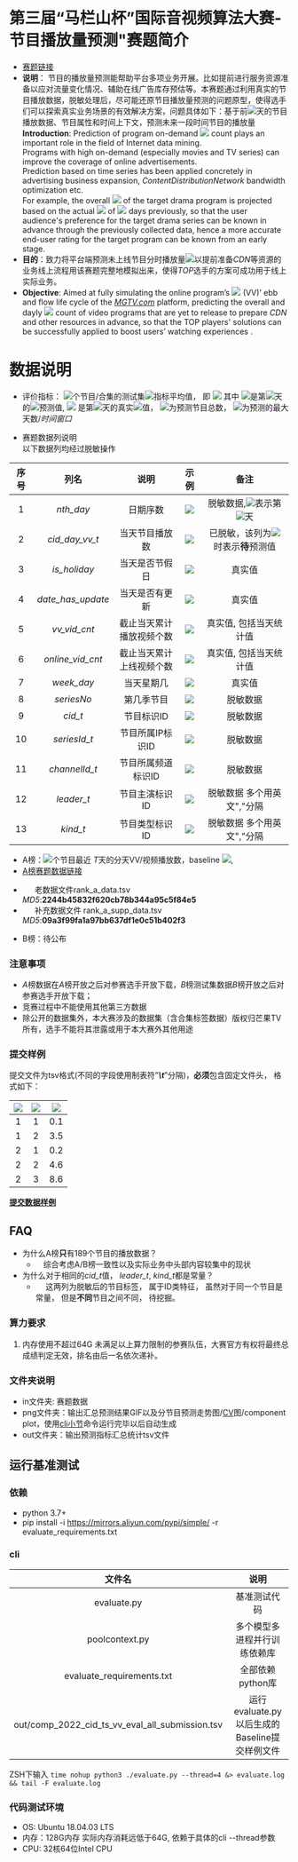 # 第三届“马栏山杯”国际音视频算法大赛-节目播放量预测"赛题简介
* [赛题链接](http://challenge.ai.mgtv.com/contest/detail/13) 
* **说明**： 节目的播放量预测能帮助平台多项业务开展。比如提前进行服务资源准备以应对流量变化情况、辅助在线广告库存预估等。本赛题通过利用真实的节目播放数据，脱敏处理后，尽可能还原节目播放量预测的问题原型，使得选手们可以探索真实业务场景的有效解决方案，问题具体如下：基于前![](https://latex.codecogs.com/svg.image?T)天的节目播放数据、节目属性和时间上下文，预测未来一段时间节目的播放量  
**Introduction**: Prediction of program on-demand ![](https://latex.codecogs.com/svg.image?VideoVisit) count plays an important role in the field of Internet data mining.   
Programs with high on-demand (especially movies and TV series) can improve the coverage of online advertisements.   
Prediction based on time series has been applied concretely in advertising business expansion, *ContentDistributionNetwork* bandwidth optimization etc.   
For example, the overall ![](https://latex.codecogs.com/svg.image?VideoVisit) of the target drama program is projected based on the actual ![](https://latex.codecogs.com/svg.image?Video&space;Visit(VV)) of ![](https://latex.codecogs.com/svg.image?T) days previously, so that the user audience's preference for the target drama series can be known in advance through the previously collected data, hence a more accurate end-user rating for the target program can be known from an early stage. 
* **目的**：致力将平台端预测未上线节目分时播放量![](https://latex.codecogs.com/svg.image?Video&space;Visit(VV))以提前准备*CDN*等资源的业务线上流程用该赛题完整地模拟出来，使得*TOP*选手的方案可成功用于线上实际业务。  
* **Objective**: Aimed at fully simulating the online program’s ![](https://latex.codecogs.com/svg.image?VideoVisit) (VV)’ ebb and flow life cycle of the [*MGTV.com*](www.mgtv.com) platform,  predicting the overall and dayly ![](https://latex.codecogs.com/svg.image?VideoVisit) count of video programs that are yet to release to prepare *CDN* and other resources in advance, so that the TOP players' solutions can be successfully applied to boost users’ watching experiences .

# 数据说明
 * 评价指标： ![](https://latex.codecogs.com/svg.image?N)个节目/合集的测试集![](https://latex.codecogs.com/svg.image?mMAPE)指标平均值， 即
![](https://latex.codecogs.com/svg.image?mMAPE&space;=&space;\frac{&space;\sum_{i=1}^{N}&space;\frac{&space;\sum_{t=1}^{J}&space;\left|&space;\frac{\hat{y}&space;-&space;y_{t}}{y_{t}}&space;\right|&space;}{J}&space;}{N})
其中 ![](https://latex.codecogs.com/svg.image?\hat{y})是第![](https://latex.codecogs.com/svg.image?t)天的![](https://latex.codecogs.com/svg.image?VV)预测值, ![](https://latex.codecogs.com/svg.image?y_t) 是第![](https://latex.codecogs.com/svg.image?t)天的真实![](https://latex.codecogs.com/svg.image?VV)值， ![](https://latex.codecogs.com/svg.image?N)为预测节目总数， ![](https://latex.codecogs.com/svg.image?J)为预测的最大天数/*时间窗口*

* 赛题数据列说明  
以下数据列均经过脱敏操作  

|序号|列名|说明|示例|备注|
|:---:|:---:|:---:|:---:|:---:|
|1|*nth_day*|日期序数|![](https://latex.codecogs.com/svg.image?1)|脱敏数据,![](https://latex.codecogs.com/svg.image?1)表示第![](https://latex.codecogs.com/svg.image?1)天|
|2|*cid_day_vv_t*|当天节目播放数|![](https://latex.codecogs.com/svg.image?355628)|已脱敏，该列为![](https://latex.codecogs.com/svg.image?0)时表示**待**预测值|
|3|*is_holiday*|当天是否节假日|![](https://latex.codecogs.com/svg.image?False)|真实值|
|4|*date_has_update*|当天是否有更新|![](https://latex.codecogs.com/svg.image?True)|真实值|
|5|*vv_vid_cnt*|截止当天累计播放视频个数|![](https://latex.codecogs.com/svg.image?4)|真实值, 包括当天统计值|
|6|*online_vid_cnt*|截止当天累计上线视频个数|![](https://latex.codecogs.com/svg.image?5)|真实值, 包括当天统计值|
|7|*week_day*|当天星期几|![](https://latex.codecogs.com/svg.image?3)|真实值|
|8|*seriesNo*|第几季节目|![](https://latex.codecogs.com/svg.image?9)|脱敏数据|
|9|*cid_t*|节目标识ID|![](https://latex.codecogs.com/svg.image?29)|脱敏数据|
|10|*seriesId_t*|节目所属IP标识ID|![](https://latex.codecogs.com/svg.image?27)|脱敏数据|
|11|*channelId_t*|节目所属频道标识ID|![](https://latex.codecogs.com/svg.image?1)|脱敏数据|
|12|*leader_t*|节目主演标识ID|![](https://latex.codecogs.com/svg.image?34,5,41,13,25,57,29,31)|脱敏数据 多个用英文","分隔|
|13|*kind_t*|节目类型标识ID|![](https://latex.codecogs.com/svg.image?9,3,45)|脱敏数据 多个用英文","分隔|

* A榜：![](https://latex.codecogs.com/svg.image?9368)个节目最近 *T*天的分天VV/视频播放数，baseline ![](https://latex.codecogs.com/svg.image?mMAPE=14\%),
* [A榜赛题数据链接](http://challenge.ai.mgtv.com/contest/detail/13?locale=zh) 
-  &ensp; &ensp; 老数据文件rank_a_data.tsv *MD5*:**2244b45832f620cb78b344a95c5f84e5**
-  &ensp; &ensp; 补充数据文件 rank_a_supp_data.tsv *MD5*:**09a3f99fa1a97bb637df1e0c51b402f3**
* B榜：待公布

### 注意事项
* *A*榜数据在*A*榜开放之后对参赛选手开放下载，*B*榜测试集数据*B*榜开放之后对参赛选手开放下载；
* 竞赛过程中不能使用其他第三方数据
* 除公开的数据集外，本大赛涉及的数据集（含合集标签数据）版权归芒果TV所有，选手不能将其泄露或用于本大赛外其他用途

### 提交样例
提交文件为tsv格式(不同的字段使用制表符”_**\t**_”分隔)，**必须**包含固定文件头， 格式如下：

|![](https://latex.codecogs.com/svg.image?cid\\_t)|![](https://latex.codecogs.com/svg.image?nth\\_day)|![](https://latex.codecogs.com/svg.image?VV)|
|:---:|:---:|:---:|
|1|1|0.1|
|1|2|3.5|
|2|1|0.2|
|2|2|4.6|
|2|3|8.6|

 [**提交数据样例**](out/reversion_rank_a_submission.tsv)  
 
## FAQ
* 为什么A榜**只**有189个节目的播放数据？
  * &emsp;综合考虑A/B榜一致性以及实际业务中头部内容较集中的现状
* 为什么对于相同的*cid_t*值， *leader_t*, *kind_t*都是常量？
  * &emsp; 这两列为脱敏后的节目标签， 属于ID类特征， 虽然对于同一个节目是常量， 但是**不同**节目之间不同， 待挖掘。
  
  
### 算力要求
 1. 内存使用不超过64G 未满足以上算力限制的参赛队伍，大赛官方有权将最终总成绩判定无效，排名由后一名依次递补。
 
### 文件夹说明
  * in文件夹: 赛题数据
  * png文件夹：输出汇总预测结果GIF以及分节目预测走势图/[CV](https://facebook.github.io/prophet/docs/diagnostics.html)图/component plot，使用[cli小节](#cli)命令运行完毕以后自动生成
  * out文件夹：输出预测指标汇总统计tsv文件
  
## 运行基准测试
### 依赖
 * python 3.7+
 * pip install -i https://mirrors.aliyun.com/pypi/simple/ -r evaluate_requirements.txt

### cli

|文件名|说明|
|:---:|:---:|
|evaluate.py|基准测试代码|
|poolcontext.py|多个模型多进程并行训练依赖库|
|evaluate_requirements.txt|全部依赖python库|
|out/comp_2022_cid_ts_vv_eval_all_submission.tsv|运行evaluate.py以后生成的Baseline提交样例文件|

ZSH下输入
 `time nohup python3 ./evaluate.py --thread=4 &> evaluate.log &&
 tail -F evaluate.log`  

### 代码测试环境
 - OS: Ubuntu 18.04.03 LTS 
 - 内存：128G内存 实际内存消耗远低于64G,  依赖于具体的cli --thread参数
 - CPU: 32核64位Intel CPU
 
